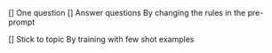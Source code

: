 [] One question
[] Answer questions
By changing the rules in the pre-prompt

[] Stick to topic
By training with few shot examples
